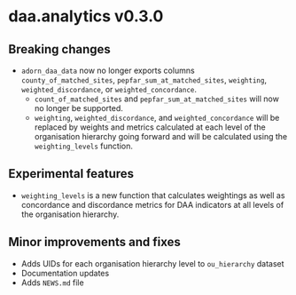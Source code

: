 # daa.analytics v0.3.0

## Breaking changes
* `adorn_daa_data` now no longer exports columns `county_of_matched_sites`,
  `pepfar_sum_at_matched_sites`, `weighting`, `weighted_discordance`,
  or `weighted_concordance`.
  - `count_of_matched_sites` and `pepfar_sum_at_matched_sites` will now no
    longer be supported.
  - `weighting`, `weighted_discordance`, and `weighted_concordance` will be
    replaced by weights and metrics calculated at each level of the organisation
    hierarchy going forward and will be calculated using the `weighting_levels`
    function.

## Experimental features
* `weighting_levels` is a new function that calculates weightings as well as
  concordance and discordance metrics for DAA indicators at all levels of the
  organisation hierarchy.
  
## Minor improvements and fixes
* Adds UIDs for each organisation hierarchy level to `ou_hierarchy` dataset
* Documentation updates
* Adds `NEWS.md` file

